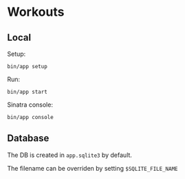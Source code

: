 # Workouts

## Local

Setup:

```shell
bin/app setup
```

Run:

```shell
bin/app start
```

Sinatra console:

```shell
bin/app console
```

## Database

The DB is created in `app.sqlite3` by default.

The filename can be overriden by setting `$SQLITE_FILE_NAME`
